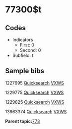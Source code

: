 # 77300$t

## Codes

-   Indicators
    -   First: 0
    -   Second: 0
-   Subfield: t

## Sample bibs

1227695 [Quicksearch](https://search.library.yale.edu/catalog/1227695) [VXWS](http://prodorbis.library.yale.edu:7014/vxws/GetHoldingsService?bibId=1227695)

1229775 [Quicksearch](https://search.library.yale.edu/catalog/1229775) [VXWS](http://prodorbis.library.yale.edu:7014/vxws/GetHoldingsService?bibId=1229775)

1229825 [Quicksearch](https://search.library.yale.edu/catalog/1229825) [VXWS](http://prodorbis.library.yale.edu:7014/vxws/GetHoldingsService?bibId=1229825)

13663374 [Quicksearch](https://search.library.yale.edu/catalog/13663374) [VXWS](http://prodorbis.library.yale.edu:7014/vxws/GetHoldingsService?bibId=13663374)

**Parent topic:**[773](../../tags/773/773.md)

